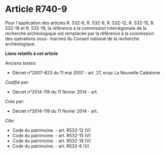 # Article R740-9

Pour l'application des articles R. 532-8, R. 532-9, R. 532-12, R. 532-15, R. 532-18 et R. 532-19, la référence à la
commission interrégionale de la recherche archéologique est remplacée par la référence à la commission des opérations sous-
marines du Conseil national de la recherche archéologique.

**Liens relatifs à cet article**

_Anciens textes_:

  - Décret n°2007-823 du 11 mai 2007 - art. 27, ecqc La Nouvelle Calédonie

_Codifié par_:

  - Décret n°2014-119 du 11 février 2014 - art.

_Créé par_:

  - Décret n°2014-119 du 11 février 2014 - art.

_Cite_:

  - Code du patrimoine. - art. R532-12 (V)
  - Code du patrimoine. - art. R532-15 (V)
  - Code du patrimoine. - art. R532-18 (V)
  - Code du patrimoine. - art. R532-8 (V)
